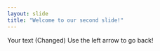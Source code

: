 ```yaml
---
layout: slide
title: "Welcome to our second slide!"
---
```

Your text (Changed)
Use the left arrow to go back!
